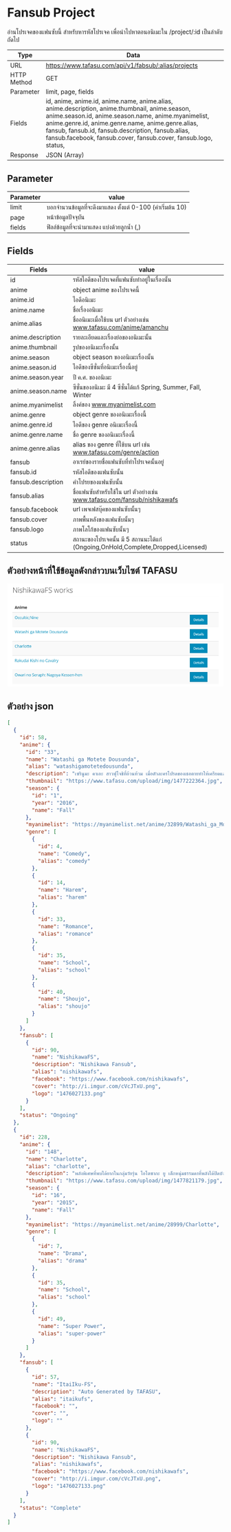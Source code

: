 # Fansub Project
อ่านโปรเจคของแฟนซับนี้ สำหรับหารหัสโปรเจค เพื่อนำไปหาตอนอนิเมะใน /project/:id เป็นลำดับถัดไป

Type | Data
--- | ---
URL | https://www.tafasu.com/api/v1/fabsub/:alias/projects
HTTP Method | GET
Parameter | limit, page, fields
Fields | id, anime, anime.id, anime.name, anime.alias, anime.description, anime.thumbnail, anime.season, anime.season.id, anime.season.name, anime.myanimelist, anime.genre.id, anime.genre.name, anime.genre.alias, fansub, fansub.id, fansub.description, fansub.alias, fansub.facebook, fansub.cover, fansub.cover, fansub.logo, status,
Response | JSON (Array)

## Parameter
Parameter | value
--- | ---
limit | บอกจำนวนข้อมูลที่จะดึงมาแสดง ตั้งแต่ 0-100 (ค่าเริ่มต้น 10)
page | หน้าข้อมูลปัจจุบัน
fields | ฟิลล์ข้อมูลที่จะนำมาแสดง แบ่งด้วยลูกน้ำ (,)


## Fields
Fields| value
--- | ---
id | รหัสไอดีของโปรเจคที่แฟนซับทำอยู่ในเรื่องนั้น
anime | object anime ของโปรเจคนี้
anime.id | ไอดีอนิเมะ
anime.name | ชื่อเรื่องอนิเมะ
anime.alias | ชื่ออนิเมะเมื่อใช้บน url ตัวอย่างเช่น www.tafasu.com/anime/amanchu
anime.description | รายละเอียดและเรื่องย่อของอนิเมะนั้น
anime.thumbnail | รูปของอนิเมะเรื่องนั้น
anime.season | object season ของอนิเมะเรื่องนั้น
anime.season.id | ไอดีของซีซั่นที่อนิเมะเรื่องนี้อยู่
anime.season.year | ปี ค.ศ. ของอนิเมะ
anime.season.name | ซีซั่นของอนิเมะ มี 4 ซีซั่นได้แก้ Spring, Summer, Fall, Winter
anime.myanimelist | ลิ้งค์ของ www.myanimelist.com
anime.genre | object genre ของอนิเมะเรื่องนี้
anime.genre.id | ไอดีของ genre อนิเมะเรื่องนี้
anime.genre.name | ชื่อ genre ของอนิเมะเรื่องนี้
anime.genre.alias | alias ของ genre ที่ใช้บน url เช่น www.tafasu.com/genre/action
fansub | อาเรย์ของรายชื่อแฟนซับที่ทำโปรเจคนั้นอยู่
fansub.id | รหัสไอดีของแฟนซับนั้น
fansub.description | คำโปรยของแฟนซับนั้น
fansub.alias | ชื่อแฟนซับสำหรับใช้ใน url ตัวอย่างเช่น www.tafasu.com/fansub/nishikawafs
fansub.facebook | url เพจเฟสบุ๊คของแฟนซับนั้นๆ
fansub.cover | ภาพพื้นหลังของแฟนซับนั้นๆ
fansub.logo | ภาพโลโก้ของแฟนซับนั้นๆ
status | สถานะของโปรเจคนั้น มี 5 สถานนะได้แก่ (Ongoing,OnHold,Complete,Dropped,Licensed)

## ตัวอย่างหน้าที่ใช้ข้อมูลดังกล่าวบนเว็บไซต์ TAFASU
![](/images/preview_fansub_project.png)

## ตัวอย่าง json
```json
[
  {
    "id": 58,
    "anime": {
      "id": "33",
      "name": "Watashi ga Motete Dousunda",
      "alias": "watashigamotetedousunda",
      "description": "เซรินูมะ คาเอะ สาวฟุโจชิที่อ้วนท้วม เมื่อตัวละครโปรดของเธอตายทำให้เครียดและเศร้าอย่างมาก จนน้ำหนักลดลงอย่างรวดเร็ว หลังกลับมาชั้นเรียน เธอกลายเป็นสาวที่มีเสน่ห์ จนมีหนุ่มหลายคนตามจีบ แต่ความเป็นสาว Y ของเธอยังคงเหมือนเดิม",
      "thumbnail": "https://www.tafasu.com/upload/img/1477222364.jpg",
      "season": {
        "id": "1",
        "year": "2016",
        "name": "Fall"
      },
      "myanimelist": "https://myanimelist.net/anime/32899/Watashi_ga_Motete_Dousunda",
      "genre": [
        {
          "id": 4,
          "name": "Comedy",
          "alias": "comedy"
        },
        {
          "id": 14,
          "name": "Harem",
          "alias": "harem"
        },
        {
          "id": 33,
          "name": "Romance",
          "alias": "romance"
        },
        {
          "id": 35,
          "name": "School",
          "alias": "school"
        },
        {
          "id": 40,
          "name": "Shoujo",
          "alias": "shoujo"
        }
      ]
    },
    "fansub": [
      {
        "id": 90,
        "name": "NishikawaFS",
        "description": "Nishikawa Fansub",
        "alias": "nishikawafs",
        "facebook": "https://www.facebook.com/nishikawafs",
        "cover": "http://i.imgur.com/cVcJTxU.png",
        "logo": "1476027133.png"
      }
    ],
    "status": "Ongoing"
  },
  {
    "id": 228,
    "anime": {
      "id": "148",
      "name": "Charlotte",
      "alias": "charlotte",
      "description": "พลังพิเศษที่พบได้ยากในกลุ่มวัยรุ่น โอโตซากะ ยู เด็กหนุ่มธรรมดาที่พลังได้ปิดบังความสามารถของเขาไว้ จนได้พบ โทโมริ นาโอะ โชคชะตาของผู้ใช้พลังพิเศษได้กำลังจะถูกเปิดเผย",
      "thumbnail": "https://www.tafasu.com/upload/img/1477821179.jpg",
      "season": {
        "id": "16",
        "year": "2015",
        "name": "Fall"
      },
      "myanimelist": "https://myanimelist.net/anime/28999/Charlotte",
      "genre": [
        {
          "id": 7,
          "name": "Drama",
          "alias": "drama"
        },
        {
          "id": 35,
          "name": "School",
          "alias": "school"
        },
        {
          "id": 49,
          "name": "Super Power",
          "alias": "super-power"
        }
      ]
    },
    "fansub": [
      {
        "id": 57,
        "name": "ItaiIku-FS",
        "description": "Auto Generated by TAFASU",
        "alias": "itaikufs",
        "facebook": "",
        "cover": "",
        "logo": ""
      },
      {
        "id": 90,
        "name": "NishikawaFS",
        "description": "Nishikawa Fansub",
        "alias": "nishikawafs",
        "facebook": "https://www.facebook.com/nishikawafs",
        "cover": "http://i.imgur.com/cVcJTxU.png",
        "logo": "1476027133.png"
      }
    ],
    "status": "Complete"
  }
]
```
